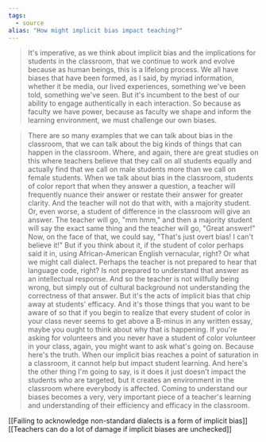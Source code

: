 ```yaml
---
tags:
  - source
alias: "How might implicit bias impact teaching?"
---
```

> It's imperative, as we think about implicit bias and the implications for students in the classroom, that we continue to work and evolve because as human beings, this is a lifelong process. We all have biases that have been formed, as I said, by myriad information, whether it be media, our lived experiences, something we've been told, something we've  seen. But it's incumbent to the best of our ability to engage authentically in each interaction. So because as faculty we have power, because as faculty we shape and inform the learning environment, we must challenge our own  biases. 

> There are so many examples that we can talk about bias in the classroom, that we can talk about the big kinds of things that can happen in the classroom. Where, and again, there are great studies on this where teachers believe that they call on all students equally and actually find that we call on male students more than we call on female students. When we talk about bias in the classroom, students of color report that when they answer a question, a teacher will frequently nuance their answer or restate their answer for greater clarity. And the teacher will not do that with, with a majority student. Or, even worse, a student of difference in the classroom will give an answer. The teacher will go, "mm hmm," and then a majority student will say the exact same thing and the teacher will go, "Great answer!" Now, on the face of that, we could say, "That's just overt bias! I can't believe it!" But if you think about it, if the student of color perhaps said it in, using African-American English vernacular, right? Or what we might call dialect. Perhaps the teacher is not prepared to hear that language code, right? Is not prepared to understand that answer as an intellectual response. And so the teacher is not willfully being wrong, but simply out of cultural background not understanding the correctness of that answer. But it's the acts of implicit bias that chip away at students' efficacy. And it's those things that you want to be aware of so that if you begin to realize that every student of color in your class never seems to get above a B-minus in any written essay, maybe you ought to think about why that is happening. If you're asking for volunteers and you never have a student of color volunteer in your class, again, you might want to ask what's going on. Because here's the truth. When our implicit bias reaches a point of saturation in a classroom, it cannot help but impact student learning. And here's the other thing I'm going to say, is it does it just doesn't impact the students who are targeted, but it creates an environment in the classroom where everybody is affected. Coming to understand our biases becomes a very, very important piece of a teacher's learning and understanding of their efficiency and efficacy in the classroom.

[[Failing to acknowledge non-standard dialects is a form of implicit bias]]
[[Teachers can do a lot of damage if implicit biases are unchecked]]
